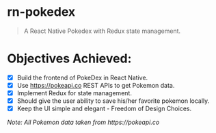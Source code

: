 # rn-pokedex

> A React Native Pokedex with Redux state management.

# Objectives Achieved:

- [x] Build the frontend of PokeDex in React Native.
- [x] Use https://pokeapi.co REST APIs to get Pokemon data.
- [x] Implement Redux for state management.
- [x] Should give the user ability to save his/her favorite pokemon locally.
- [x] Keep the UI simple and elegant - Freedom of Design Choices.

_Note: All Pokemon data taken from https://pokeapi.co_
